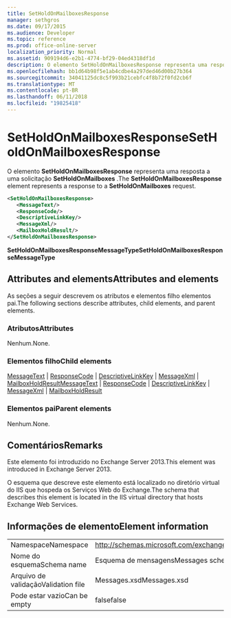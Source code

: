 ```yaml
---
title: SetHoldOnMailboxesResponse
manager: sethgros
ms.date: 09/17/2015
ms.audience: Developer
ms.topic: reference
ms.prod: office-online-server
localization_priority: Normal
ms.assetid: 909194d6-e2b1-4774-bf29-04ed4318df1d
description: O elemento SetHoldOnMailboxesResponse representa uma resposta a uma solicitação SetHoldOnMailboxes.
ms.openlocfilehash: bb1d64b98f5e1ab4cdbe4a297ded46d00b27b364
ms.sourcegitcommit: 34041125dc8c5f993b21cebfc4f8b72f0fd2cb6f
ms.translationtype: MT
ms.contentlocale: pt-BR
ms.lasthandoff: 06/11/2018
ms.locfileid: "19825418"
---
```

# <a name="setholdonmailboxesresponse"></a><span data-ttu-id="4b04e-103">SetHoldOnMailboxesResponse</span><span class="sxs-lookup"><span data-stu-id="4b04e-103">SetHoldOnMailboxesResponse</span></span>

<span data-ttu-id="4b04e-104">O elemento **SetHoldOnMailboxesResponse** representa uma resposta a uma solicitação **SetHoldOnMailboxes** .</span><span class="sxs-lookup"><span data-stu-id="4b04e-104">The **SetHoldOnMailboxesResponse** element represents a response to a **SetHoldOnMailboxes** request.</span></span> 
  
```XML
<SetHoldOnMailboxesResponse>
   <MessageText/>
   <ResponseCode/>
   <DescriptiveLinkKey/>
   <MessageXml/>
   <MailboxHoldResult/>
</SetHoldOnMailboxesResponse>
```

 <span data-ttu-id="4b04e-105">**SetHoldOnMailboxesResponseMessageType**</span><span class="sxs-lookup"><span data-stu-id="4b04e-105">**SetHoldOnMailboxesResponseMessageType**</span></span>
## <a name="attributes-and-elements"></a><span data-ttu-id="4b04e-106">Attributes and elements</span><span class="sxs-lookup"><span data-stu-id="4b04e-106">Attributes and elements</span></span>

<span data-ttu-id="4b04e-107">As seções a seguir descrevem os atributos e elementos filho elementos pai.</span><span class="sxs-lookup"><span data-stu-id="4b04e-107">The following sections describe attributes, child elements, and parent elements.</span></span>
  
### <a name="attributes"></a><span data-ttu-id="4b04e-108">Atributos</span><span class="sxs-lookup"><span data-stu-id="4b04e-108">Attributes</span></span>

<span data-ttu-id="4b04e-109">Nenhum.</span><span class="sxs-lookup"><span data-stu-id="4b04e-109">None.</span></span>
  
### <a name="child-elements"></a><span data-ttu-id="4b04e-110">Elementos filho</span><span class="sxs-lookup"><span data-stu-id="4b04e-110">Child elements</span></span>

<span data-ttu-id="4b04e-111">[MessageText](messagetext.md) | [ResponseCode](responsecode.md) | [DescriptiveLinkKey](descriptivelinkkey.md) | [MessageXml](messagexml.md) | [MailboxHoldResult](mailboxholdresult.md)</span><span class="sxs-lookup"><span data-stu-id="4b04e-111">[MessageText](messagetext.md) | [ResponseCode](responsecode.md) | [DescriptiveLinkKey](descriptivelinkkey.md) | [MessageXml](messagexml.md) | [MailboxHoldResult](mailboxholdresult.md)</span></span>
  
### <a name="parent-elements"></a><span data-ttu-id="4b04e-112">Elementos pai</span><span class="sxs-lookup"><span data-stu-id="4b04e-112">Parent elements</span></span>

<span data-ttu-id="4b04e-113">Nenhum.</span><span class="sxs-lookup"><span data-stu-id="4b04e-113">None.</span></span>
  
## <a name="remarks"></a><span data-ttu-id="4b04e-114">Comentários</span><span class="sxs-lookup"><span data-stu-id="4b04e-114">Remarks</span></span>

<span data-ttu-id="4b04e-115">Este elemento foi introduzido no Exchange Server 2013.</span><span class="sxs-lookup"><span data-stu-id="4b04e-115">This element was introduced in Exchange Server 2013.</span></span>
  
<span data-ttu-id="4b04e-116">O esquema que descreve este elemento está localizado no diretório virtual do IIS que hospeda os Serviços Web do Exchange.</span><span class="sxs-lookup"><span data-stu-id="4b04e-116">The schema that describes this element is located in the IIS virtual directory that hosts Exchange Web Services.</span></span>
  
## <a name="element-information"></a><span data-ttu-id="4b04e-117">Informações de elemento</span><span class="sxs-lookup"><span data-stu-id="4b04e-117">Element information</span></span>

|||
|:-----|:-----|
|<span data-ttu-id="4b04e-118">Namespace</span><span class="sxs-lookup"><span data-stu-id="4b04e-118">Namespace</span></span>  <br/> |http://schemas.microsoft.com/exchange/services/2006/messages  <br/> |
|<span data-ttu-id="4b04e-119">Nome do esquema</span><span class="sxs-lookup"><span data-stu-id="4b04e-119">Schema name</span></span>  <br/> |<span data-ttu-id="4b04e-120">Esquema de mensagens</span><span class="sxs-lookup"><span data-stu-id="4b04e-120">Messages schema</span></span>  <br/> |
|<span data-ttu-id="4b04e-121">Arquivo de validação</span><span class="sxs-lookup"><span data-stu-id="4b04e-121">Validation file</span></span>  <br/> |<span data-ttu-id="4b04e-122">Messages.xsd</span><span class="sxs-lookup"><span data-stu-id="4b04e-122">Messages.xsd</span></span>  <br/> |
|<span data-ttu-id="4b04e-123">Pode estar vazio</span><span class="sxs-lookup"><span data-stu-id="4b04e-123">Can be empty</span></span>  <br/> |<span data-ttu-id="4b04e-124">false</span><span class="sxs-lookup"><span data-stu-id="4b04e-124">false</span></span>  <br/> |
   

